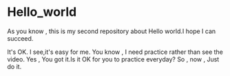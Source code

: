 # Hello_world
As you  know , this is my second repository about  Hello world.I hope I can succeed.

It's OK. I see,it's easy for me. You know , I need practice rather than see the video.
Yes , You got it.Is it OK for you to practice everyday?
So , now , Just do it.
